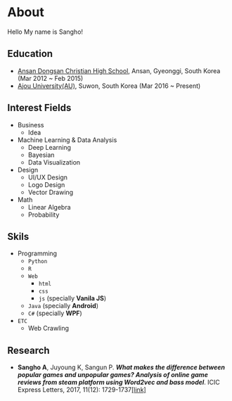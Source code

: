 # About


Hello My name is Sangho!

## Education

- [Ansan Dongsan Christian High School](http://www.dsgo.kr/main.php), Ansan, Gyeonggi, South Korea (Mar 2012 ~ Feb 2015)
- [Ajou University(AU)](https://www.ajou.ac.kr/en/), Suwon, South Korea (Mar 2016 ~ Present)

## Interest Fields

- Business
  + Idea
- Machine Learning & Data Analysis
  + Deep Learning
  + Bayesian
  + Data Visualization
- Design
  + UI/UX Design
  + Logo Design
  + Vector Drawing
- Math
  + Linear Algebra
  + Probability

## Skils

- Programming
  + `Python`
  + `R`
  + `Web`
    - `html`
    - `css`
    - `js` (specially **Vanila JS**)
  + `Java` (specially **Android**)
  + `C#` (specially **WPF**)
- `ETC`
  + Web Crawling

## Research

- **Sangho A**, Juyoung K, Sangun P. ***What makes the difference between popular games and unpopular games? Analysis of online game reviews from steam platform using Word2vec and bass model***. ICIC Express Letters, 2017, 11(12): 1729-1737[[link]](http://www.icicel.org/ell/contents/2017/12/el-11-12-06.pdf)

